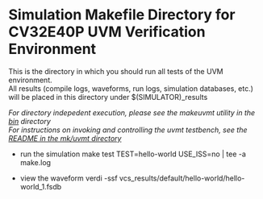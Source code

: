 Simulation Makefile Directory for CV32E40P UVM Verification Environment
==================================
This is the directory in which you should run all tests of the UVM environment.<br>
All results (compile logs, waveforms, run logs, simulation databases, etc.) will be placed in this directory under $(SIMULATOR)_results<br>


_For directory indepedent execution, please see the makeuvmt utility in the [bin](../../../bin) directory_<br>
_For instructions on invoking and controlling the _uvmt_ testbench, see the [README in the mk/uvmt directory](../../../mk/uvmt)_<br>

 - run the simulation
make  test TEST=hello-world USE_ISS=no | tee -a make.log

 - view the waveform 
verdi -ssf vcs_results/default/hello-world/hello-world_1.fsdb
